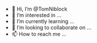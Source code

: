 - 👋 Hi, I’m @TomNiblock
- 👀 I’m interested in ...
- 🌱 I’m currently learning ...
- 💞️ I’m looking to collaborate on ...
- 📫 How to reach me ...

<!---
TomNiblock/TomNiblock is a ✨ special ✨ repository because its `README.md` (this file) appears on your GitHub profile.
You can click the Preview link to take a look at your changes.
--->
